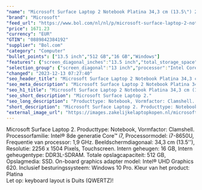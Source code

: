 ```yaml
---
"name": "Microsoft Surface Laptop 2 Notebook Platina 34,3 cm (13.5\") 2256 x 1504 Pixels Touchscreen Intel® 8de generatie Core™ i7 16 GB DDR3L-SDRAM 512 GB SSD Wi-Fi 5 (802.11ac) Windows 10 Pro"
"brand": "Microsoft"
"feed_url": "https://www.bol.com/nl/nl/p/microsoft-surface-laptop-2-notebook-platina-34-3-cm-2256-x-1504-pixels-touchscreen-intel-8de-generatie-core-i7-16-gb-ddr3l-sdram-512-gb-ssd-wi-fi-5-windows-10-pro/9200000120404401"
"price": 1671.23
"currency": "EUR"
"GTIN": "0889842384192"
"supplier": "Bol.com"
"category": "Computer"
"bullet_points": ["13.5 inch","512 GB","16 GB","Windows"]
"features": {"screen_diagonal_inches":"13.5 inch","total_storage_space":"512 GB","memory_size":"16 GB","operating_system":"Windows"}
"selection_group": {"screen_diagonal":"13 inch","processor":"Intel Core i7","changed_price_past_3_days":false,"product_family":"Surface"}
"changed": "2023-12-13 07:27:40"
"seo_header_title": "Microsoft Surface Laptop 2 Notebook Platina 34,3 cm (13.5\") 2256 x 1504 Pixels Touchscreen Intel® 8de generatie Core™ i7 16 GB DDR3L-SDRAM 512 GB SSD Wi-Fi 5 (802.11ac) Windows 10 Pro"
"seo_meta_description": "Microsoft Surface Laptop 2 Notebook Platina 34,3 cm (13.5\") 2256 x 1504 Pixels Touchscreen Intel® 8de generatie Core™ i7 16 GB DDR3L-SDRAM 512 GB SSD Wi-Fi 5 (802.11ac) Windows 10 Pro"
"seo_h1_title": "Microsoft Surface Laptop 2 Notebook Platina 34,3 cm (13.5\") 2256 x 1504 Pixels Touchscreen Intel® 8de generatie Core™ i7 16 GB DDR3L-SDRAM 512 GB SSD Wi-Fi 5 (802.11ac) Windows 10 Pro"
"seo_short_description": "Microsoft Surface Laptop 2."
"seo_long_description": "Producttype: Notebook, Vormfactor: Clamshell. Processorfamilie: Intel® 8de generatie Core™ i7, Processormodel: i7-8650U, Frequentie van processor: 1,9 GHz. Beeldschermdiagonaal: 34,3 cm (13. 5''), Resolutie: 2256 x 1504 Pixels, Touchscreen. Intern geheugen: 16 GB, Intern geheugentype: DDR3L-SDRAM. Totale opslagcapaciteit: 512 GB, Opslagmedia: SSD. On-board graphics adapter model: Intel® UHD Graphics 620. Inclusief besturingssysteem: Windows 10 Pro. Kleur van het product: Platina<br />Let op: keyboard layout is Duits (QWERTZ)!"
"short_description": "Microsoft Surface Laptop 2. Producttype: Notebook, Vormfactor: Clamshell. Processorfamilie: Intel® 8de generatie Core™ i7, Processormodel: i7-8650U, Frequentie van processor: 1,9 GHz. Beeldschermdiagonaal: 34,3 cm (13.5''), Resolutie: 2256 x 1504 Pixels, Touchscreen. Intern geheugen: 16 GB, Intern geheugentype: DDR3L-SDRAM. Totale opslagcapaciteit: 512 GB, Opslagmedia: SSD. On-board graphics adapter model: Intel® UHD Graphics 620. Inclusief besturingssysteem: Windows 10 Pro. Kleur van het product: Platina Let op: keyboard layout is Duits (QWERTZ)!"
"external_image_url": "https://images.zakelijkelaptopkopen.nl/microsoft-surface-laptop-2-notebook-platina-34-3-cm-2256-x-1504-pixels-touchscreen-intel-8de-generatie-core-i7-16-gb-ddr3l-sdram-512-gb-ssd-wi-fi-5-windows-10-pro.webp"
---
```


Microsoft Surface Laptop 2. Producttype: Notebook, Vormfactor: Clamshell. Processorfamilie: Intel® 8de generatie Core™ i7, Processormodel: i7-8650U, Frequentie van processor: 1,9 GHz. Beeldschermdiagonaal: 34,3 cm (13.5''), Resolutie: 2256 x 1504 Pixels, Touchscreen. Intern geheugen: 16 GB, Intern geheugentype: DDR3L-SDRAM. Totale opslagcapaciteit: 512 GB, Opslagmedia: SSD. On-board graphics adapter model: Intel® UHD Graphics 620. Inclusief besturingssysteem: Windows 10 Pro. Kleur van het product: Platina<br />Let op: keyboard layout is Duits (QWERTZ)!